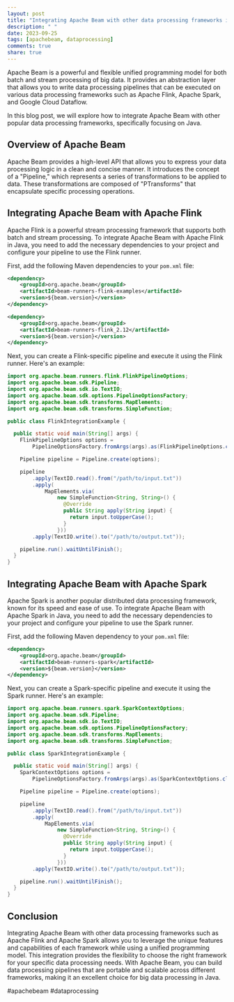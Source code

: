 ```yaml
---
layout: post
title: "Integrating Apache Beam with other data processing frameworks in Java"
description: " "
date: 2023-09-25
tags: [apachebeam, dataprocessing]
comments: true
share: true
---
```


Apache Beam is a powerful and flexible unified programming model for both batch and stream processing of big data. It provides an abstraction layer that allows you to write data processing pipelines that can be executed on various data processing frameworks such as Apache Flink, Apache Spark, and Google Cloud Dataflow.

In this blog post, we will explore how to integrate Apache Beam with other popular data processing frameworks, specifically focusing on Java.

## Overview of Apache Beam

Apache Beam provides a high-level API that allows you to express your data processing logic in a clean and concise manner. It introduces the concept of a "Pipeline," which represents a series of transformations to be applied to data. These transformations are composed of "PTransforms" that encapsulate specific processing operations.

## Integrating Apache Beam with Apache Flink

Apache Flink is a powerful stream processing framework that supports both batch and stream processing. To integrate Apache Beam with Apache Flink in Java, you need to add the necessary dependencies to your project and configure your pipeline to use the Flink runner.

First, add the following Maven dependencies to your `pom.xml` file:

```xml
<dependency>
    <groupId>org.apache.beam</groupId>
    <artifactId>beam-runners-flink-examples</artifactId>
    <version>${beam.version}</version>
</dependency>

<dependency>
    <groupId>org.apache.beam</groupId>
    <artifactId>beam-runners-flink_2.12</artifactId>
    <version>${beam.version}</version>
</dependency>
```

Next, you can create a Flink-specific pipeline and execute it using the Flink runner. Here's an example:

```java
import org.apache.beam.runners.flink.FlinkPipelineOptions;
import org.apache.beam.sdk.Pipeline;
import org.apache.beam.sdk.io.TextIO;
import org.apache.beam.sdk.options.PipelineOptionsFactory;
import org.apache.beam.sdk.transforms.MapElements;
import org.apache.beam.sdk.transforms.SimpleFunction;

public class FlinkIntegrationExample {

  public static void main(String[] args) {
    FlinkPipelineOptions options =
        PipelineOptionsFactory.fromArgs(args).as(FlinkPipelineOptions.class);

    Pipeline pipeline = Pipeline.create(options);

    pipeline
        .apply(TextIO.read().from("/path/to/input.txt"))
        .apply(
            MapElements.via(
                new SimpleFunction<String, String>() {
                  @Override
                  public String apply(String input) {
                    return input.toUpperCase();
                  }
                }))
        .apply(TextIO.write().to("/path/to/output.txt"));

    pipeline.run().waitUntilFinish();
  }
}
```

## Integrating Apache Beam with Apache Spark

Apache Spark is another popular distributed data processing framework, known for its speed and ease of use. To integrate Apache Beam with Apache Spark in Java, you need to add the necessary dependencies to your project and configure your pipeline to use the Spark runner.

First, add the following Maven dependency to your `pom.xml` file:

```xml
<dependency>
    <groupId>org.apache.beam</groupId>
    <artifactId>beam-runners-spark</artifactId>
    <version>${beam.version}</version>
</dependency>
```

Next, you can create a Spark-specific pipeline and execute it using the Spark runner. Here's an example:

```java
import org.apache.beam.runners.spark.SparkContextOptions;
import org.apache.beam.sdk.Pipeline;
import org.apache.beam.sdk.io.TextIO;
import org.apache.beam.sdk.options.PipelineOptionsFactory;
import org.apache.beam.sdk.transforms.MapElements;
import org.apache.beam.sdk.transforms.SimpleFunction;

public class SparkIntegrationExample {

  public static void main(String[] args) {
    SparkContextOptions options =
        PipelineOptionsFactory.fromArgs(args).as(SparkContextOptions.class);

    Pipeline pipeline = Pipeline.create(options);

    pipeline
        .apply(TextIO.read().from("/path/to/input.txt"))
        .apply(
            MapElements.via(
                new SimpleFunction<String, String>() {
                  @Override
                  public String apply(String input) {
                    return input.toUpperCase();
                  }
                }))
        .apply(TextIO.write().to("/path/to/output.txt"));

    pipeline.run().waitUntilFinish();
  }
}
```

## Conclusion

Integrating Apache Beam with other data processing frameworks such as Apache Flink and Apache Spark allows you to leverage the unique features and capabilities of each framework while using a unified programming model. This integration provides the flexibility to choose the right framework for your specific data processing needs. With Apache Beam, you can build data processing pipelines that are portable and scalable across different frameworks, making it an excellent choice for big data processing in Java.

#apachebeam #dataprocessing